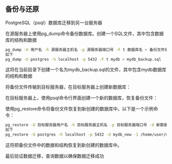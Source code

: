 ## 备份与还原
PostgreSQL（psql）数据库迁移到另一台服务器

在源服务器上使用pg_dump命令备份数据库。创建一个SQL文件，其中包含数据库的结构和数据
```bash
pg_dump -U 用户名 -h 源服务器主机名 -p 源服务器端口号 -F t 数据库名 > 备份文件名.sql
如下
pg_dump -U postgres -h localhost -p 5432 -F t mydb > mydb_backup.sql
```
这将在当前目录下创建一个名为mydb_backup.sql的文件，其中包含mydb数据库的结构和数据

将备份文件传输到目标服务器，在目标服务器上创建新数据库：

在目标服务器上，使用psql命令行界面创建一个新的数据库，恢复备份文件：

使用pg_restore命令将备份文件恢复到新创建的数据库中。以下是一个示例命令：
```bash
pg_restore -U 目标服务器用户名 -h 目标服务器主机名 -p 目标服务器端口号 -d 新数据库名 -1 /path/to/备份文件名.sql
如下
pg_restore -U postgres -h localhost -p 5432 -d mydb_new -1 /home/user/mydb_backup.sql
```
这将把备份文件中的数据和结构恢复到新创建的数据库中。

最后验证数据迁移，查询数据以确保数据迁移成功
